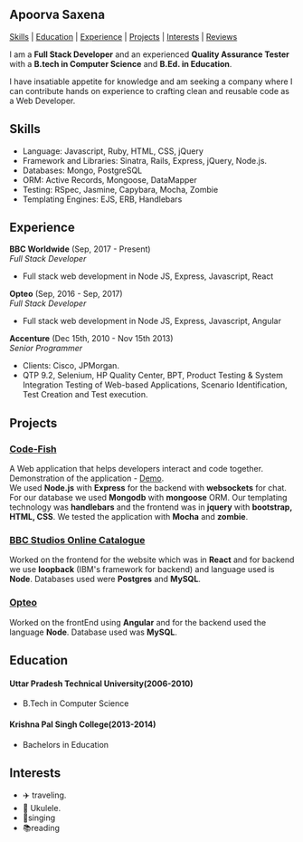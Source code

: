 ## Apoorva Saxena

[Skills](#Skills) | [Education](#Education) | [Experience](#Experience) | [Projects](#Projects) | [Interests](#Interests) | [Reviews](#Reviews)

I am a __Full Stack Developer__ and an experienced __Quality Assurance Tester__ with a __B.tech in Computer Science__ and __B.Ed. in Education__.

I have insatiable appetite for knowledge and am seeking a company where I can contribute hands on experience to crafting clean and reusable code as a Web Developer.

<a name="Skills"></a>
## Skills

- Language: Javascript, Ruby, HTML, CSS, jQuery
- Framework and Libraries: Sinatra, Rails, Express, jQuery, Node.js.
- Databases: Mongo, PostgreSQL
- ORM: Active Records, Mongoose, DataMapper
- Testing: ​RSpec, Jasmine, Capybara, Mocha, Zombie
- Templating Engines: EJS, ERB, Handlebars

<a name="Experience"></a>
## Experience
**BBC Worldwide** (Sep, 2017 - Present)    
*Full Stack Developer*  

- Full stack web development in Node JS, Express, Javascript, React

**Opteo** (Sep, 2016 - Sep, 2017)    
*Full Stack Developer*  

- Full stack web development in Node JS, Express, Javascript, Angular

**Accenture** (Dec 15th, 2010 - Nov 15th 2013)    
*Senior Programmer*  

- Clients: Cisco, JPMorgan.
- QTP 9.2, Selenium, HP Quality Center, BPT, Product Testing & System Integration Testing of Web-based Applications, Scenario Identification, Test Creation and Test execution.

<a name="Projects"></a>
## Projects


### [Code-Fish](code-fish.herokuapp.com)
A Web application that helps developers interact and code together.  
Demonstration of the application - [Demo](https://www.youtube.com/watch?v=gpUAPkNlF04).  
We used __Node.js__ with __Express__ for the backend with __websockets__ for chat. For our database we used __Mongodb__ with __mongoose__ ORM. Our templating technology was __handlebars__ and the frontend was in __jquery__ with __bootstrap, HTML, CSS__. We tested the application with __Mocha__ and __zombie__.
### [BBC Studios Online Catalogue](https://sales.bbcstudios.com/)
Worked on the frontend for the website which was in __React__ and for backend we use __loopback__ (IBM's framework for backend) and language used is __Node__. Databases used were __Postgres__ and __MySQL__.
### [Opteo](https://opteo.com/)
Worked on the frontEnd using __Angular__ and for the backend used the language __Node__. Database used was __MySQL__.

<a name="Education"></a>
## Education

#### Uttar Pradesh Technical University(2006-2010)  
- B.Tech in Computer Science

#### Krishna Pal Singh College(2013-2014)  
- Bachelors in Education


<a name="Interests"></a>
## Interests

- :airplane: traveling.
- :guitar: Ukulele.
- :microphone:singing
- :books:reading


